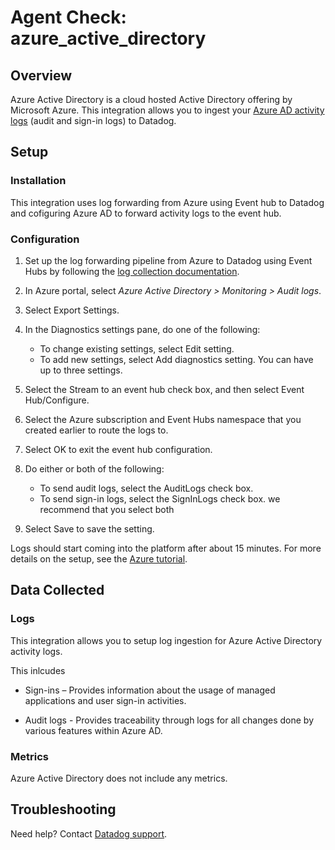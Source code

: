 # Agent Check: azure_active_directory

## Overview

Azure Active Directory is a cloud hosted Active Directory offering by Microsoft Azure.
This integration allows you to ingest your [Azure AD activity logs][1] (audit and sign-in logs) to Datadog.

## Setup

### Installation

This integration uses log forwarding from Azure using Event hub to Datadog and cofiguring Azure AD to forward activity logs to the event hub.

### Configuration

1. Set up the log forwarding pipeline from Azure to Datadog using Event Hubs by following the [log collection documentation][2].

2. In Azure portal, select _Azure Active Directory > Monitoring > Audit logs_.
   
3. Select Export Settings.

4. In the Diagnostics settings pane, do one of the following:

   - To change existing settings, select Edit setting.
   - To add new settings, select Add diagnostics setting. You can have up to three settings.

5. Select the Stream to an event hub check box, and then select Event Hub/Configure.

6. Select the Azure subscription and Event Hubs namespace that you created earlier to route the logs to.
   
7. Select OK to exit the event hub configuration.

8. Do either or both of the following:

   - To send audit logs, select the AuditLogs check box.
   - To send sign-in logs, select the SignInLogs check box.
    we recommend that you select both
  
9. Select Save to save the setting.

Logs should start coming into the platform after about 15 minutes.
For more details on the setup, see the [Azure tutorial][3].

## Data Collected

### Logs

This integration allows you to setup log ingestion for Azure Active Directory activity logs.

This inlcudes

   - Sign-ins – Provides information about the usage of managed applications and user sign-in activities.

   - Audit logs - Provides traceability through logs for all changes done by various features within Azure AD.  

### Metrics

Azure Active Directory does not include any metrics.

## Troubleshooting

Need help? Contact [Datadog support][4].

[1]: https://docs.microsoft.com/en-us/azure/active-directory/reports-monitoring/overview-reports#activity-reports
[2]: https://docs.datadoghq.com/integrations/azure/?tab=eventhub#log-collection
[3]: https://docs.microsoft.com/en-us/azure/active-directory/reports-monitoring/tutorial-azure-monitor-stream-logs-to-event-hub
[4]: https://docs.datadoghq.com/help

